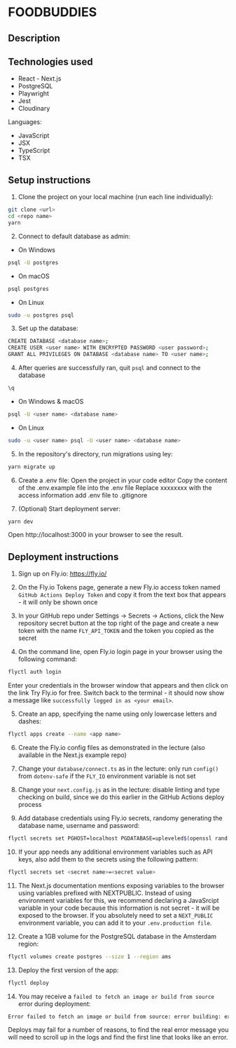 # FOODBUDDIES

## Description

## Technologies used

- React - Next.js
- PostgreSQL
- Playwright
- Jest
- Cloudinary

Languages:

- JavaScript
- JSX
- TypeScript
- TSX

## Setup instructions

1. Clone the project on your local machine (run each line individually):

```bash
git clone <url>
cd <repo name>
yarn
```

2. Connect to default database as admin:

- On Windows
```bash
psql -U postgres
```
- On macOS
```bash
psql postgres
```
- On Linux
```bash
sudo -u postgres psql
```
3. Set up the database:

```bash
CREATE DATABASE <database name>;
CREATE USER <user name> WITH ENCRYPTED PASSWORD <user password>;
GRANT ALL PRIVILEGES ON DATABASE <database name> TO <user name>;
```

4. After queries are successfully ran, quit ```psql``` and connect to the database

```bash
\q
```
- On Windows & macOS

```bash
psql -U <user name> <database name>
```

- On Linux

```bash
sudo -u <user name> psql -U <user name> <database name>
```
5. In the repository's directory, run migrations using ley:

```bash
yarn migrate up
```

6. Create a .env file:
Open the project in your code editor
Copy the content of the .env.example file into the .env file
Replace xxxxxxxx with the access information
add .env file to .gitignore

7. (Optional) Start deployment server:

```bash
yarn dev
```
Open http://localhost:3000 in your browser to see the result.

## Deployment instructions

1. Sign up on Fly.io: https://fly.io/

2. On the Fly.io Tokens page, generate a new Fly.io access token named ```GitHub Actions Deploy Token``` and copy it from the text box that appears - it will only be shown once

3. In your GitHub repo under Settings -> Secrets -> Actions, click the New repository secret button at the top right of the page and create a new token with the name ```FLY_API_TOKEN``` and the token you copied as the secret

4. On the command line, open Fly.io login page in your browser using the following command:

```bash
flyctl auth login
```
Enter your credentials in the browser window that appears and then click on the link Try Fly.io for free. Switch back to the terminal - it should now show a message like ```successfully logged in as <your email>```.

5. Create an app, specifying the name using only lowercase letters and dashes:
```bash
flyctl apps create --name <app name>
```
6. Create the Fly.io config files as demonstrated in the lecture (also available in the Next.js example repo)

7. Change your ```database/connect.ts``` as in the lecture: only run ```config()``` from ```dotenv-safe``` if the ```FLY_IO``` environment variable is not set

8. Change your ```next.config.js``` as in the lecture: disable linting and type checking on build, since we do this earlier in the GitHub Actions deploy process

9. Add database credentials using Fly.io secrets, randomy generating the database name, username and password:

```bash
flyctl secrets set PGHOST=localhost PGDATABASE=upleveled$(openssl rand -hex 16) PGUSERNAME=upleveled$(openssl rand -hex 16) PGPASSWORD=$(openssl rand -base64 32)
```

10. If your app needs any additional environment variables such as API keys, also add them to the secrets using the following pattern:

```bash
flyctl secrets set <secret name>=<secret value>
```

11. The Next.js documentation mentions exposing variables to the browser using variables prefixed with NEXTPUBLIC. Instead of using environment variables for this, we recommend declaring a JavaSrcipt variable in your code because this information is not secret - it will be exposed to the browser. If you absolutely need to set a ```NEXT_PUBLIC``` environment variable, you can add it to your ```.env.production file```.

12. Create a 1GB volume for the PostgreSQL database in the Amsterdam region:

```bash
flyctl volumes create postgres --size 1 --region ams
```

13. Deploy the first version of the app:

```bash
flyctl deploy
```

14. You may receive a ```failed to fetch an image or build from source``` error during deployment:

```bash
Error failed to fetch an image or build from source: error building: executor failed running [/bin/sh -c yarn build]: exit code: 1
```
Deploys may fail for a number of reasons, to find the real error message you will need to scroll up in the logs and find the first line that looks like an error.
